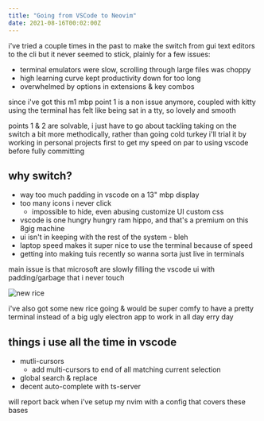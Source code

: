 ```yaml
---
title: "Going from VSCode to Neovim"
date: 2021-08-16T00:02:00Z
---
```


i've tried a couple times in the past to make the switch from gui text editors to the cli
but it never seemed to stick, plainly for a few issues:

* terminal emulators were slow, scrolling through large files was choppy
* high learning curve kept productivity down for too long
* overwhelmed by options in extensions & key combos

since i've got this m1 mbp point 1 is a non issue anymore, coupled with kitty using
the terminal has felt like being sat in a tty, so lovely and smooth

points 1 & 2 are solvable, i just have to go about tackling taking on the switch
a bit more methodically, rather than going cold turkey i'll trial it by working in
personal projects first to get my speed on par to using vscode before fully committing

## why switch?

* way too much padding in vscode on a 13" mbp display
* too many icons i never click
  - impossible to hide, even abusing customize UI custom css
* vscode is one hungry hungry ram hippo, and that's a premium on this 8gig machine
* ui isn't in keeping with the rest of the system - bleh
* laptop speed makes it super nice to use the terminal because of speed
* getting into making tuis recently so wanna sorta just live in terminals

main issue is that microsoft are slowly filling the vscode ui with padding/garbage
that i never touch

![new rice](https://ftp.cass.si/89991uFuz.png)

i've also got some new rice going & would be super comfy to have a pretty terminal
instead of a big ugly electron app to work in all day erry day

## things i use all the time in vscode

* mutli-cursors
  - add multi-cursors to end of all matching current selection
* global search & replace
* decent auto-complete with ts-server

will report back when i've setup my nvim with a config that covers these bases
